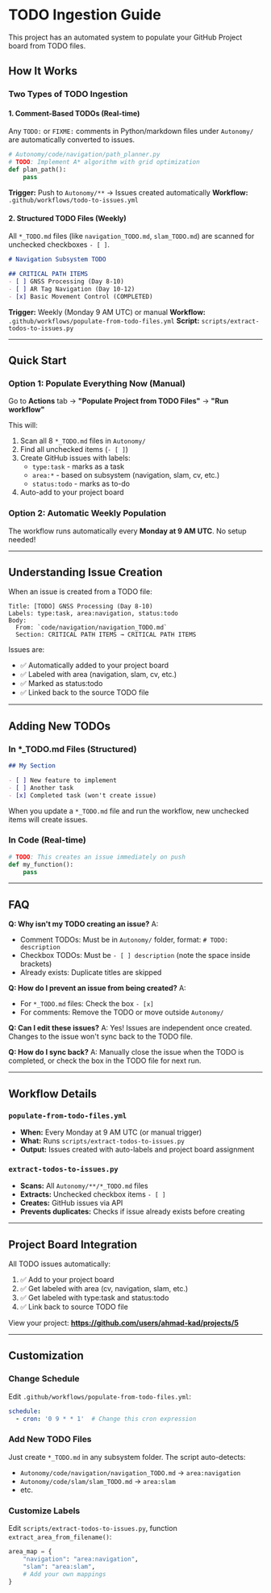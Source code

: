 # TODO Ingestion Guide

This project has an automated system to populate your GitHub Project board from TODO files.

## How It Works

### Two Types of TODO Ingestion

#### 1. **Comment-Based TODOs** (Real-time)
Any `TODO:` or `FIXME:` comments in Python/markdown files under `Autonomy/` are automatically converted to issues.

```python
# Autonomy/code/navigation/path_planner.py
# TODO: Implement A* algorithm with grid optimization
def plan_path():
    pass
```

**Trigger:** Push to `Autonomy/**` → Issues created automatically
**Workflow:** `.github/workflows/todo-to-issues.yml`

#### 2. **Structured TODO Files** (Weekly)
All `*_TODO.md` files (like `navigation_TODO.md`, `slam_TODO.md`) are scanned for unchecked checkboxes `- [ ]`.

```markdown
# Navigation Subsystem TODO

## CRITICAL PATH ITEMS
- [ ] GNSS Processing (Day 8-10)
- [ ] AR Tag Navigation (Day 10-12)
- [x] Basic Movement Control (COMPLETED)
```

**Trigger:** Weekly (Monday 9 AM UTC) or manual
**Workflow:** `.github/workflows/populate-from-todo-files.yml`
**Script:** `scripts/extract-todos-to-issues.py`

---

## Quick Start

### Option 1: Populate Everything Now (Manual)

Go to **Actions** tab → **"Populate Project from TODO Files"** → **"Run workflow"**

This will:
1. Scan all 8 `*_TODO.md` files in `Autonomy/`
2. Find all unchecked items (`- [ ]`)
3. Create GitHub issues with labels:
   - `type:task` - marks as a task
   - `area:*` - based on subsystem (navigation, slam, cv, etc.)
   - `status:todo` - marks as to-do
4. Auto-add to your project board

### Option 2: Automatic Weekly Population

The workflow runs automatically every **Monday at 9 AM UTC**. No setup needed!

---

## Understanding Issue Creation

When an issue is created from a TODO file:

```
Title: [TODO] GNSS Processing (Day 8-10)
Labels: type:task, area:navigation, status:todo
Body: 
  From: `code/navigation/navigation_TODO.md`
  Section: CRITICAL PATH ITEMS → CRITICAL PATH ITEMS
```

Issues are:
- ✅ Automatically added to your project board
- ✅ Labeled with area (navigation, slam, cv, etc.)
- ✅ Marked as status:todo
- ✅ Linked back to the source TODO file

---

## Adding New TODOs

### In *_TODO.md Files (Structured)
```markdown
## My Section

- [ ] New feature to implement
- [ ] Another task
- [x] Completed task (won't create issue)
```

When you update a `*_TODO.md` file and run the workflow, new unchecked items will create issues.

### In Code (Real-time)
```python
# TODO: This creates an issue immediately on push
def my_function():
    pass
```

---

## FAQ

**Q: Why isn't my TODO creating an issue?**
A: 
- Comment TODOs: Must be in `Autonomy/` folder, format: `# TODO: description`
- Checkbox TODOs: Must be `- [ ] description` (note the space inside brackets)
- Already exists: Duplicate titles are skipped

**Q: How do I prevent an issue from being created?**
A: 
- For `*_TODO.md` files: Check the box `- [x]`
- For comments: Remove the TODO or move outside `Autonomy/`

**Q: Can I edit these issues?**
A: Yes! Issues are independent once created. Changes to the issue won't sync back to the TODO file.

**Q: How do I sync back?**
A: Manually close the issue when the TODO is completed, or check the box in the TODO file for next run.

---

## Workflow Details

### `populate-from-todo-files.yml`
- **When:** Every Monday at 9 AM UTC (or manual trigger)
- **What:** Runs `scripts/extract-todos-to-issues.py`
- **Output:** Issues created with auto-labels and project board assignment

### `extract-todos-to-issues.py`
- **Scans:** All `Autonomy/**/*_TODO.md` files
- **Extracts:** Unchecked checkbox items `- [ ]`
- **Creates:** GitHub issues via API
- **Prevents duplicates:** Checks if issue already exists before creating

---

## Project Board Integration

All TODO issues automatically:
1. ✅ Add to your project board
2. ✅ Get labeled with area (cv, navigation, slam, etc.)
3. ✅ Get labeled with type:task and status:todo
4. ✅ Link back to source TODO file

View your project: **https://github.com/users/ahmad-kad/projects/5**

---

## Customization

### Change Schedule
Edit `.github/workflows/populate-from-todo-files.yml`:
```yaml
schedule:
  - cron: '0 9 * * 1'  # Change this cron expression
```

### Add New TODO Files
Just create `*_TODO.md` in any subsystem folder. The script auto-detects:
- `Autonomy/code/navigation/navigation_TODO.md` → `area:navigation`
- `Autonomy/code/slam/slam_TODO.md` → `area:slam`
- etc.

### Customize Labels
Edit `scripts/extract-todos-to-issues.py`, function `extract_area_from_filename()`:
```python
area_map = {
    "navigation": "area:navigation",
    "slam": "area:slam",
    # Add your own mappings
}
```
